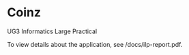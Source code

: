 # Coinz

UG3 Informatics Large Practical

To view details about the application, see /docs/ilp-report.pdf.
